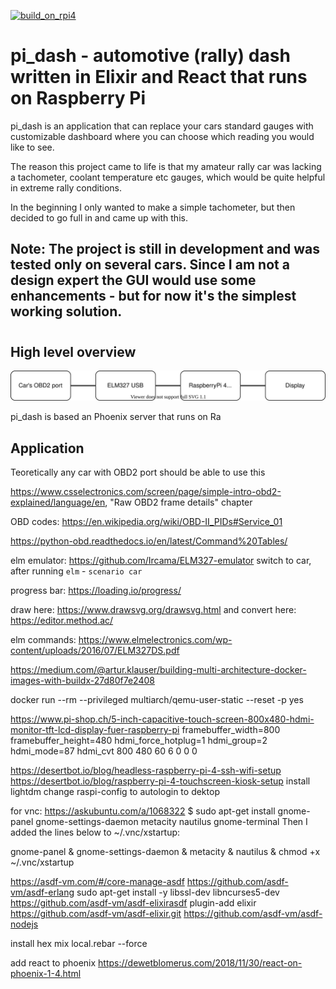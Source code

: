 [![build_on_rpi4](https://github.com/pay64k/pi_dash/actions/workflows/build_on_rpi4.yml/badge.svg)](https://github.com/pay64k/pi_dash/actions/workflows/build_on_rpi4.yml)

# pi_dash - automotive (rally) dash written in Elixir and React that runs on Raspberry Pi

pi_dash is an application that can replace your cars standard gauges with customizable dashboard where you can choose which reading you would like to see. 

The reason this project came to life is that my amateur rally car was lacking a tachometer, coolant temperature etc gauges, which would be quite helpful in extreme rally conditions. 

In the beginning I only wanted to make a simple tachometer, but then decided to go full in and came up with this.

## **Note:** The project is still in development and was tested only on several cars. Since I am not a design expert the GUI would use some enhancements - but for now it's the simplest working solution.

#

## High level overview
![alt text](.github/readme/block.svg)

pi_dash is based an Phoenix server that runs on Ra


## Application
Teoretically any car with OBD2 port should be able to use this


https://www.csselectronics.com/screen/page/simple-intro-obd2-explained/language/en, "Raw OBD2 frame details" chapter

OBD codes: https://en.wikipedia.org/wiki/OBD-II_PIDs#Service_01

https://python-obd.readthedocs.io/en/latest/Command%20Tables/

elm emulator: https://github.com/Ircama/ELM327-emulator
switch to car, after running `elm` - `scenario car`

progress bar: https://loading.io/progress/

draw here: https://www.drawsvg.org/drawsvg.html and convert here: https://editor.method.ac/

elm commands: https://www.elmelectronics.com/wp-content/uploads/2016/07/ELM327DS.pdf


https://medium.com/@artur.klauser/building-multi-architecture-docker-images-with-buildx-27d80f7e2408

docker run --rm --privileged multiarch/qemu-user-static --reset -p yes

https://www.pi-shop.ch/5-inch-capacitive-touch-screen-800x480-hdmi-monitor-tft-lcd-display-fuer-raspberry-pi
framebuffer_width=800
framebuffer_height=480
hdmi_force_hotplug=1
hdmi_group=2
hdmi_mode=87
hdmi_cvt  800  480  60  6  0  0  0

https://desertbot.io/blog/headless-raspberry-pi-4-ssh-wifi-setup
https://desertbot.io/blog/raspberry-pi-4-touchscreen-kiosk-setup
install lightdm
change raspi-config to autologin to dektop

for vnc:
https://askubuntu.com/a/1068322
$ sudo apt-get install gnome-panel gnome-settings-daemon metacity nautilus gnome-terminal
Then I added the lines below to ~/.vnc/xstartup:

gnome-panel &
gnome-settings-daemon &
metacity &
nautilus &
chmod +x ~/.vnc/xstartup

https://asdf-vm.com/#/core-manage-asdf
https://github.com/asdf-vm/asdf-erlang
    sudo apt-get install -y libssl-dev libncurses5-dev
https://github.com/asdf-vm/asdf-elixirasdf plugin-add elixir https://github.com/asdf-vm/asdf-elixir.git
https://github.com/asdf-vm/asdf-nodejs

install hex
mix local.rebar --force

add react to phoenix https://dewetblomerus.com/2018/11/30/react-on-phoenix-1-4.html
